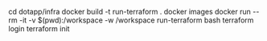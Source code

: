 cd dotapp/infra
docker build -t run-terraform .
docker images
docker run --rm -it -v $(pwd):/workspace -w /workspace run-terraform bash
terraform login
terraform init